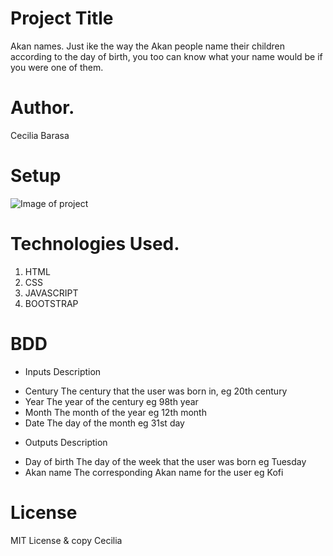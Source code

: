 # Project Title
Akan names.
Just ike the way the Akan people name their children according to the day of birth, you too can know what your name would be if you were one of them.

# Author.
Cecilia Barasa

# Setup
![Image of project](https://cecibarasa.github.io/birth-day/shot.png)

# Technologies Used.
1. HTML
2. CSS
3. JAVASCRIPT
4. BOOTSTRAP

# BDD
- Inputs	Description
* Century	The century that the user was born in, eg 20th century
* Year	The year of the century eg 98th year
* Month	The month of the year eg 12th month
* Date	The day of the month eg 31st day
- Outputs	Description
* Day of birth	The day of the week that the user was born eg Tuesday
* Akan name	The corresponding Akan name for the user eg Kofi

# License
MIT License & copy Cecilia
